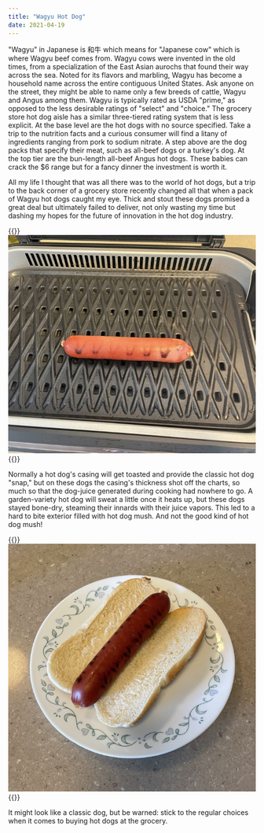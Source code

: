 ```yaml
---
title: "Wagyu Hot Dog"
date: 2021-04-19
---
```


"Wagyu" in Japanese is 和牛 which means for "Japanese cow" which is where Wagyu beef comes from. Wagyu cows were invented in the old times, from a specialization of the East Asian aurochs that found their way across the sea. Noted for its flavors and marbling, Wagyu has become a household name across the entire contiguous United States. Ask anyone on the street, they might be able to name only a few breeds of cattle, Wagyu and Angus among them. Wagyu is typically rated as USDA "prime," as opposed to the less desirable ratings of "select" and "choice." The grocery store hot dog aisle has a similar three-tiered rating system that is less explicit. At the base level are the hot dogs with no source specified. Take a trip to the nutrition facts and a curious consumer will find a litany of ingredients ranging from pork to sodium nitrate. A step above are the dog packs that specify their meat, such as all-beef dogs or a turkey's dog. At the top tier are the bun-length all-beef Angus hot dogs. These babies can crack the $6 range but for a fancy dinner the investment is worth it.

All my life I thought that was all there was to the world of hot dogs, but a trip to the back corner of a grocery store recently changed all that when a pack of Wagyu hot dogs caught my eye. Thick and stout these dogs promised a great deal but ultimately failed to deliver, not only wasting my time but dashing my hopes for the future of innovation in the hot dog industry.

{{<img>}}![](grillin.jpg){{</img>}}

Normally a hot dog's casing will get toasted and provide the classic hot dog "snap," but on these dogs the casing's thickness shot off the charts, so much so that the dog-juice generated during cooking had nowhere to go. A garden-variety hot dog will sweat a little once it heats up, but these dogs stayed bone-dry, steaming their innards with their juice vapors. This led to a hard to bite exterior filled with hot dog mush. And not the good kind of hot dog mush!

{{<img>}}![](plated.jpg){{</img>}}

It might look like a classic dog, but be warned: stick to the regular choices when it comes to buying hot dogs at the grocery.